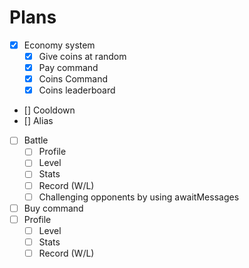 # Plans


* [x] Economy system
  * [x] Give coins at random
  * [x] Pay command
  * [x] Coins Command
  * [x] Coins leaderboard
* [] Cooldown
* [] Alias
* [ ] Battle
  * [ ] Profile
  * [ ] Level
  * [ ] Stats
  * [ ] Record (W/L)
  * [ ] Challenging opponents by using awaitMessages
* [ ] Buy command
* [ ] Profile
  * [ ] Level
  * [ ] Stats
  * [ ] Record (W/L)
